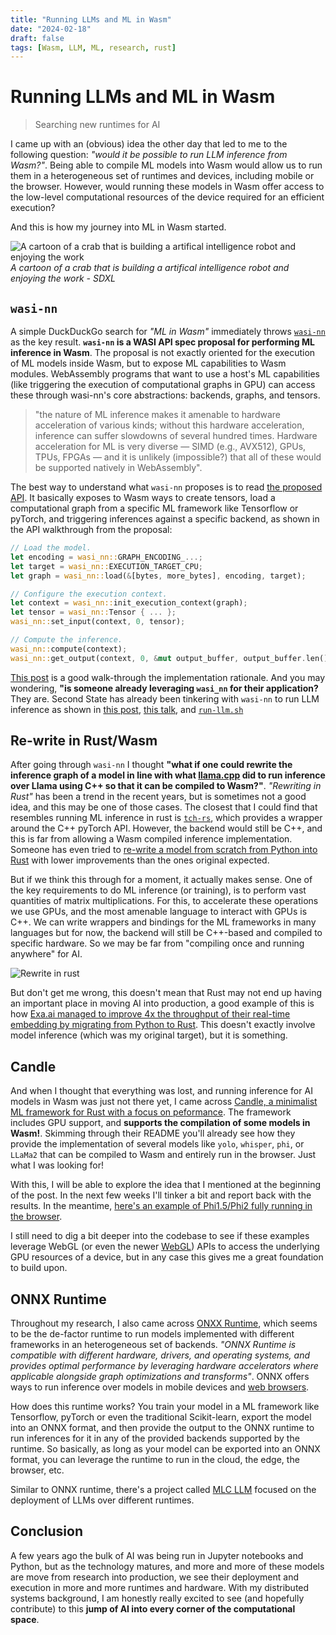 ```yaml
---
title: "Running LLMs and ML in Wasm"
date: "2024-02-18"
draft: false
tags: [Wasm, LLM, ML, research, rust]
---
```


# Running LLMs and ML in Wasm
> Searching new runtimes for AI

I came up with an (obvious) idea the other day that led to me to the following question: _"would it be possible to run LLM inference from Wasm?"_. Being able to compile ML models into Wasm would allow us to run them in a heterogeneous set of runtimes and devices, including mobile or the browser. However, would running these models in Wasm offer access to the low-level computational resources of the device required for an efficient execution?

And this is how my journey into ML in Wasm started.

![A cartoon of a crab that is building a artifical intelligence robot and enjoying the work](../images/crab-ai.png)
_A cartoon of a crab that is building a artifical intelligence robot and enjoying the work - SDXL_


## `wasi-nn`
A simple DuckDuckGo search for _"ML in Wasm"_ immediately throws [`wasi-nn`](https://github.com/WebAssembly/wasi-nn?tab=readme-ov-file) as the key result. __`wasi-nn` is a WASI API spec proposal for performing ML inference in Wasm__. The proposal is not exactly oriented for the execution of ML models inside Wasm, but to expose ML capabilities to Wasm modules. WebAssembly programs that want to use a host's ML capabilities (like triggering the execution of computational graphs in GPU) can access these through wasi-nn's core abstractions: backends, graphs, and tensors.

>  "the nature of ML inference makes it amenable to hardware acceleration of various kinds; without this hardware acceleration, inference can suffer slowdowns of several hundred times. Hardware acceleration for ML is very diverse — SIMD (e.g., AVX512), GPUs, TPUs, FPGAs — and it is unlikely (impossible?) that all of these would be supported natively in WebAssembly".

The best way to understand what `wasi-nn` proposes is to read [the proposed API](https://github.com/WebAssembly/wasi-nn/blob/main/wit/wasi-nn.wit). It basically exposes to Wasm ways to create tensors, load a computational graph from a specific ML framework like Tensorflow or pyTorch, and triggering inferences against a specific backend, as shown in the API walkthrough from the proposal:
```rust
// Load the model.
let encoding = wasi_nn::GRAPH_ENCODING_...;
let target = wasi_nn::EXECUTION_TARGET_CPU;
let graph = wasi_nn::load(&[bytes, more_bytes], encoding, target);

// Configure the execution context.
let context = wasi_nn::init_execution_context(graph);
let tensor = wasi_nn::Tensor { ... };
wasi_nn::set_input(context, 0, tensor);

// Compute the inference.
wasi_nn::compute(context);
wasi_nn::get_output(context, 0, &mut output_buffer, output_buffer.len());
```
[This post](https://bytecodealliance.org/articles/implementing-wasi-nn-in-Wasmtime) is a good walk-through the implementation rationale. And you may wondering, __"is someone already leveraging `wasi_nn` for their application?__ They are.
Second State has already been tinkering with `wasi-nn` to run LLM inference as shown in [this post](https://www.secondstate.io/articles/Wasm-runtime-agi/), [this talk](https://www.youtube.com/watch?v=upNNI_b4tNY), and [`run-llm.sh`](https://www.secondstate.io/articles/run-llm-sh/)

## Re-write in Rust/Wasm
After going through `wasi-nn` I thought __"what if one could rewrite the inference graph of a model in line with what [llama.cpp](https://github.com/ggerganov/llama.cpp) did to run inference over Llama using C++ so that it can be compiled to Wasm?"__. _"Rewriting in Rust"_ has been a trend in the recent years, but is sometimes not a good idea, and this may be one of those cases. The closest that I could find that resembles running ML inference in rust is [`tch-rs`](https://github.com/LaurentMazare/tch-rs/tree/main), which provides a wrapper around the C++ pyTorch API. However, the backend would still be C++, and this is far from allowing a Wasm compiled inference implementation. Someone has even tried to [re-write a model from scratch from Python into Rust](https://ngoldbaum.github.io/posts/python-vs-rust-nn/) with lower improvements than the ones original expected.

But if we think this through for a moment, it actually makes sense. One of the key requirements to do ML inference (or training), is to perform vast quantities of matrix multiplications. For this, to accelerate these operations we use GPUs, and the most amenable language to interact with GPUs is C++. We can write wrappers and bindings for the ML frameworks in many languages but for now, the backend will still be C++-based and compiled to specific hardware. So we may be far from "compiling once and running anywhere" for AI.

![Rewrite in rust](../images/rewrite_rust.jpg)

But don't get me wrong, this doesn't mean that Rust may not end up having an important place in moving AI into production, a good example of this is how [Exa.ai managed to improve 4x the throughput of their real-time embedding by migrating from Python to Rust](https://twitter.com/ExaAILabs/status/1757157659651006845). This doesn't exactly involve model inference (which was my original target), but it is something.

## Candle
And when I thought that everything was lost, and running inference for AI models in Wasm was just not there yet, I came across [Candle, a minimalist ML framework for Rust with a focus on peformance](https://github.com/huggingface/candle). The framework includes GPU support, and __supports the compilation of some models in Wasm!__. Skimming through their README you'll already see how they provide the implementation of several models like `yolo`, `whisper`, `phi`, or `LLaMa2` that can be compiled to Wasm and entirely run in the browser. Just what I was looking for!

With this, I will be able to explore the idea that I mentioned at the beginning of the post. In the next few weeks I'll tinker a bit and report back with the results. In the meantime, [here's an example of Phi1.5/Phi2 fully running in the browser](https://huggingface.co/spaces/radames/Candle-phi1-phi2-wasm-demo).

I still need to dig a bit deeper into the codebase to see if these examples leverage WebGL (or even the newer [WebGL](https://developer.mozilla.org/en-US/docs/Web/API/WebGPU_API#examples)) APIs to access the underlying GPU resources of a device, but in any case this gives me a great foundation to build upon.

## ONNX Runtime
Throughout my research, I also came across [ONXX Runtime](https://onnxruntime.ai/), which seems to be the de-factor runtime to run models implemented with different frameworks in an heterogeneous set of backends. _"ONNX Runtime is compatible with different hardware, drivers, and operating systems, and provides optimal performance by leveraging hardware accelerators where applicable alongside graph optimizations and transforms"_. ONNX offers ways to run inference over models in mobile devices and [web browsers](https://www.youtube.com/watch?v=vYzWrT3A7wQ).

How does this runtime works? You train your model in a ML framework like Tensorflow, pyTorch or even the traditional Scikit-learn, export the model into an ONNX format, and then provide the output to the ONNX runtime to run inferences for it in any of the provided backends supported by the runtime. So basically, as long as your model can be exported into an ONNX format, you can leverage the runtime to run in the cloud, the edge, the browser, etc.

Similar to ONNX runtime, there's a project called [MLC LLM](https://github.com/mlc-ai/mlc-llm) focused on the deployment of LLMs over different runtimes.

## Conclusion
A few years ago the bulk of AI was being run in Jupyter notebooks and Python, but as the technology matures, and more and more of these models are move from research into production, we see their deployment and execution in more and more runtimes and hardware. With my distributed systems background, I am honestly really excited to see (and hopefully contribute) to this __jump of AI into every corner of the computational space__.
